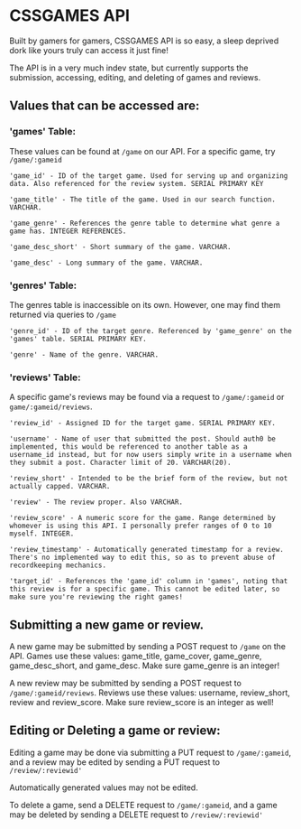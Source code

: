 # CSSGAMES API

Built by gamers for gamers, CSSGAMES API is so easy, a sleep deprived dork like yours truly can access it just fine!

The API is in a very much indev state, but currently supports the submission, accessing, editing, and deleting of games and reviews.

## Values that can be accessed are:

### 'games' Table:

These values can be found at ```/game``` on our API.
For a specific game, try ```/game/:gameid```

```
'game_id' - ID of the target game. Used for serving up and organizing data. Also referenced for the review system. SERIAL PRIMARY KEY

'game_title' - The title of the game. Used in our search function. VARCHAR.

'game_genre' - References the genre table to determine what genre a game has. INTEGER REFERENCES.

'game_desc_short' - Short summary of the game. VARCHAR.

'game_desc' - Long summary of the game. VARCHAR.
```

### 'genres' Table:

The genres table is inaccessible on its own.
However, one may find them returned via queries to ```/game```

```
'genre_id' - ID of the target genre. Referenced by 'game_genre' on the 'games' table. SERIAL PRIMARY KEY.

'genre' - Name of the genre. VARCHAR.
```

### 'reviews' Table:

A specific game's reviews may be found via a request to ```/game/:gameid``` or ```game/:gameid/reviews```.

```
'review_id' - Assigned ID for the target game. SERIAL PRIMARY KEY.

'username' - Name of user that submitted the post. Should auth0 be implemented, this would be referenced to another table as a username_id instead, but for now users simply write in a username when they submit a post. Character limit of 20. VARCHAR(20).

'review_short' - Intended to be the brief form of the review, but not actually capped. VARCHAR.

'review' - The review proper. Also VARCHAR.

'review_score' - A numeric score for the game. Range determined by whomever is using this API. I personally prefer ranges of 0 to 10 myself. INTEGER.

'review_timestamp' - Automatically generated timestamp for a review. There's no implemented way to edit this, so as to prevent abuse of recordkeeping mechanics.

'target_id' - References the 'game_id' column in 'games', noting that this review is for a specific game. This cannot be edited later, so make sure you're reviewing the right games!
```

## Submitting a new game or review.

A new game may be submitted by sending a POST request to ```/game``` on the API. Games use these values:
game_title, game_cover, game_genre, game_desc_short, and game_desc.
Make sure game_genre is an integer!

A new review may be submitted by sending a POST request to ```/game/:gameid/reviews```. Reviews use these values: 
username, review_short, review and review_score.
Make sure review_score is an integer as well!

## Editing or Deleting a game or review:

Editing a game may be done via submitting a PUT request to ```/game/:gameid```, and a review may be edited by sending a PUT request to ```/review/:reviewid'```

Automatically generated values may not be edited.

To delete a game, send a DELETE request to ```/game/:gameid```, and a game may be deleted by sending a DELETE request to ```/review/:reviewid'```